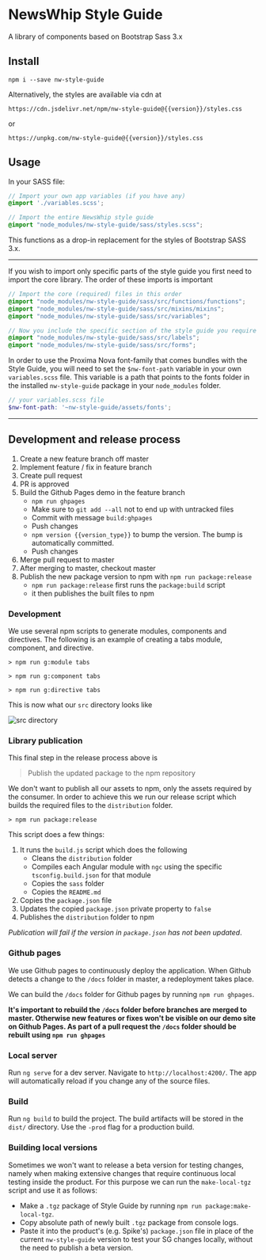 # NewsWhip Style Guide

A library of components based on Bootstrap Sass 3.x

## Install

`npm i --save nw-style-guide`

Alternatively, the styles are available via cdn at

`https://cdn.jsdelivr.net/npm/nw-style-guide@{{version}}/styles.css`

or

`https://unpkg.com/nw-style-guide@{{version}}/styles.css`

## Usage

In your SASS file:

```scss
// Import your own app variables (if you have any)
@import './variables.scss';

// Import the entire NewsWhip style guide
@import "node_modules/nw-style-guide/sass/styles.scss";
```

This functions as a drop-in replacement for the styles of Bootstrap SASS 3.x.

---

If you wish to import only specific parts of the style guide you first need to import the core library. The order of these imports is important

```scss
// Import the core (required) files in this order
@import "node_modules/nw-style-guide/sass/src/functions/functions";
@import "node_modules/nw-style-guide/sass/src/mixins/mixins";
@import "node_modules/nw-style-guide/sass/src/variables";
```

```scss
// Now you include the specific section of the style guide you require
@import "node_modules/nw-style-guide/sass/src/labels";
@import "node_modules/nw-style-guide/sass/src/forms";
```

In order to use the Proxima Nova font-family that comes bundles with the Style Guide, you will need to set the `$nw-font-path` variable in your own `variables.scss` file. This variable is a path that points to the fonts folder in the installed `nw-style-guide` package in your `node_modules` folder.

```scss
// your variables.scss file
$nw-font-path: '~nw-style-guide/assets/fonts';
```

---

## Development and release process

1. Create a new feature branch off master
2. Implement feature / fix in feature branch
3. Create pull request
4. PR is approved
5. Build the Github Pages demo in the feature branch
    - `npm run ghpages`
    - Make sure to `git add --all` not to end up with untracked files
    - Commit with message `build:ghpages`
    - Push changes
    - `npm version {{version_type}}` to bump the version. The bump is automatically committed.
    - Push changes
6. Merge pull request to master
7. After merging to master, checkout master
8. Publish the new package version to npm with `npm run package:release`
    - `npm run package:release` first runs the `package:build` script
    - it then publishes the built files to npm

### Development

We use several npm scripts to generate modules, components and directives. The following is an example of creating a tabs module, component, and directive.

`> npm run g:module tabs`

`> npm run g:component tabs`

`> npm run g:directive tabs`
 
This is now what our `src` directory looks like

![src directory](https://i.imgur.com/BjSjf41.png)

### Library publication

This final step in the release process above is
> Publish the updated package to the npm repository

We don't want to publish all our assets to npm, only the assets required by the consumer. In order to achieve this we run our release script which builds the required files to the `distribution` folder.

```shell
> npm run package:release
```

This script does a few things:

1. It runs the `build.js` script which does the following
   - Cleans the `distribution` folder
   - Compiles each Angular module with `ngc` using the specific `tsconfig.build.json` for that module
   - Copies the `sass` folder 
   - Copies the `README.md`
2. Copies the `package.json` file
3. Updates the copied `package.json` private property to `false`
4. Publishes the `distribution` folder to npm

_Publication will fail if the version in `package.json` has not been updated_.

### Github pages

We use Github pages to continuously deploy the application. When Github detects a change to the `/docs` folder in master, a redeployment takes place.

We can build the `/docs` folder for Github pages by running `npm run ghpages`.

**It's important to rebuild the `/docs` folder before branches are merged to master. Otherwise new features or fixes won't be visible on our demo site on Github Pages. As part of a pull request the `/docs` folder should be rebuilt using `npm run ghpages`**

### Local server

Run `ng serve` for a dev server. Navigate to `http://localhost:4200/`. The app will automatically reload if you change any of the source files.

### Build

Run `ng build` to build the project. The build artifacts will be stored in the `dist/` directory. Use the `-prod` flag for a production build.

### Building local versions

Sometimes we won't want to release a beta version for testing changes, namely when making extensive changes that require continuous local testing inside the product. For this purpose we can run the `make-local-tgz` script and use it as follows:  
- Make a `.tgz` package of Style Guide by running `npm run package:make-local-tgz`.
- Copy absolute path of newly built `.tgz` package from console logs.
- Paste it into the product's (e.g. Spike's) `package.json` file in place of the current `nw-style-guide` version to test your SG changes locally, without the need to publish a beta version.
